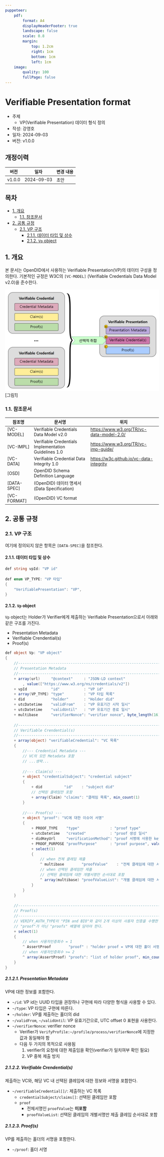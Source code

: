 ```yaml
---
puppeteer:
    pdf:
        format: A4
        displayHeaderFooter: true
        landscape: false
        scale: 0.8
        margin:
            top: 1.2cm
            right: 1cm
            bottom: 1cm
            left: 1cm
    image:
        quality: 100
        fullPage: false
---
```

Verifiable Presentation format
==

- 주제
    - VP(Verifiable Presentation) 데이터 형식 정의
- 작성: 강영호
- 일자: 2024-09-03
- 버전: v1.0.0

개정이력
---

| 버전   | 일자       | 변경 내용 |
| ------ | ---------- | --------- |
| v1.0.0 | 2024-09-03 | 초안      |


<div style="page-break-after: always;"></div>

목차
---

<!-- TOC tocDepth:2..4 chapterDepth:2..6 -->

- [1. 개요](#1-개요)
    - [1.1. 참조문서](#11-참조문서)
- [2. 공통 규정](#2-공통-규정)
    - [2.1. VP 구조](#21-vp-구조)
        - [2.1.1. 데이터 타입 및 상수](#211-데이터-타입-및-상수)
        - [2.1.2. `Vp` object](#212-vp-object)

<!-- /TOC -->


<div style="page-break-after: always;"></div>

## 1. 개요

본 문서는 OpenDID에서 사용하는 Verifiable Presentation(VP)의 데이터 구성을 정의한다.
기본적인 규정은 W3C의 `[VC-MODEL]` (Verifiable Credentials Data Model v2.0)을 준수한다.

![VP 구조](images/vp_structure_ko.svg)
[그림1]

### 1.1. 참조문서

| 참조명      | 문서명                                               | 위치                                     |
| ----------- | ---------------------------------------------------- | ---------------------------------------- |
| [VC-MODEL]  | Verifiable Credentials Data Model v2.0               | https://www.w3.org/TR/vc-data-model-2.0/ |
| [VC-IMPL]   | Verifiable Credentials Implementation Guidelines 1.0 | https://www.w3.org/TR/vc-imp-guide/      |
| [VC-DATA]   | Verifiable Credential Data Integrity 1.0             | https://w3c.github.io/vc-data-integrity  |
| [OSD]       | OpenDID Schema Definition Language                   |                                          |
| [DATA-SPEC] | (OpenDID) 데이터 명세서(Data Specification)          |                                          |
| [VC-FORMAT] | (OpenDID) VC format                                  |                                          |


<div style="page-break-after: always;"></div>

## 2. 공통 규정

### 2.1. VP 구조

여기에 정의되지 않은 항목은 `[DATA-SPEC]`을 참조한다.

#### 2.1.1. 데이터 타입 및 상수

```c#
def string vpId: "VP id"

def enum VP_TYPE: "VP 타입"
{
    "VerifiablePresentation": "VP",
}
```

#### 2.1.2. `Vp` object

`Vp` object는 Holder가 Verifier에게 제출하는 Verifiable Presentation으로서 아래와 같은 구조를 가진다.

- Presentation Metadata
- Verifiable Crendential(s)
- Proof(s)

```c#
def object Vp: "VP object"
{
    //---------------------------------------------------------------------------
    // Presentation Metadata
    //---------------------------------------------------------------------------
    + array(url)     "@context"     : "JSON-LD context"
        , value(["https://www.w3.org/ns/credentials/v2"])
    + vpId           "id"           : "VP id"
    + array(VP_TYPE) "type"         : "VP 타입 목록"
    + did            "holder"       : "Holder did"
    + utcDatetime    "validFrom"    : "VP 유효기간 시작 일시"
    + utcDatetime    "validUntil"   : "VP 유효기간 종료 일시"
    + multibase      "verifierNonce": "verifier nonce", byte_length(16)

    //---------------------------------------------------------------------------
    // Verifiable Crendential(s)
    //---------------------------------------------------------------------------
    + array(object) "verifiableCredential": "VC 목록"
    {
        //--- Credential Metadata ---
        // VC의 모든 Metadata 포함
        // ...생략...

        //--- Claim(s) ---
        + object "credentialSubject": "credential subject"
        {
            + did          "id"    : "subject did"
            // 선택된 클레임만 포함
            + array(Claim) "claims": "클레임 목록", min_count(1)
        }

        //--- Proof(s) ---
        + object "proof": "VC에 대한 이슈어 서명"
        {
            + PROOF_TYPE    "type"              : "proof type"
            + utcDatetime   "created"           : "proof 생성 일시"
            + didKeyUrl     "verificationMethod": "proof 서명에 사용한 key URL"
            + PROOF_PURPOSE "proofPurpose"      : "proof purpose", value("assertionMethod")
            + select(1)
            {
                // when 전체 클레임 제출
                ^ multibase        "proofValue"    : "전체 클레임에 대한 서명값"
                // when 선택된 클레임만 제출
                // 선택된 클레임에 대한 개별서명만 순서대로 포함
                ^ array(multibase) "proofValueList": "개별 클레임에 대한 서명값 목록"
            }
        }
    }

    //---------------------------------------------------------------------------
    // Proof(s)
    //---------------------------------------------------------------------------
    // VERIFY_AUTH_TYPE이 "PIN and BIO"와 같이 2개 이상의 사용자 인증을 수행한 경우
    // "proof"가 아닌 "proofs" 배열에 담아야 한다.
    + select(1)
    {
        // when 사용자인증회수 = 1
        ^ AssertProof        "proof" : "holder proof = VP에 대한 홀더 서명"
        // when 사용자인증회수 >= 2
        ^ array(AssertProof) "proofs": "list of holder proof", min_count(2)
    }
}
```

##### 2.1.2.1. Presentation Metadata

VP에 대한 정보를 포함한다.

- `~/id`: VP id는 UUID 타입을 권장하나 구현에 따라 다양한 형식을 사용할 수 있다.
- `~/type`: VP 타입은 구현에 따른다.
- `~/holder`: VP를 제출하는 홀더의 did
- `~/validFrom`, `~/validUntil`: VP 유효기간으로, UTC offset 0 표현을 사용한다.
- `~/verifierNonce`: verifier nonce
    - Verifier가 `VerifyProfile:~/profile/process/verifierNonce`에 지정한 값과 동일해야 함
    - 다음 두 가지의 목적으로 사용됨
        1. verifier의 요청에 대한 제출임을 확인(verifier가 일치여부 확인 필요)
        2. VP 중복 제출 방지

##### 2.1.2.2. Verifiable Crendential(s)

제출하는 VC와, 해당 VC 내 선택된 클레임에 대한 정보와 서명을 포함한다.

- `~/verifiableCredential[]/`: 제출하는 VC 목록
    - `credentialSubject/claims[]`: 선택된 클레임만 포함
    - `proof`
        - 전체서명인 `proofValue`는 **미포함**
        - `proofValueList`: 선택된 클레임의 개별서명만 제출 클레임 순서대로 포함

##### 2.1.2.3. Proof(s)

VP를 제출하는 홀더의 서명을 포함한다.

- `~/proof`: 홀더 서명

